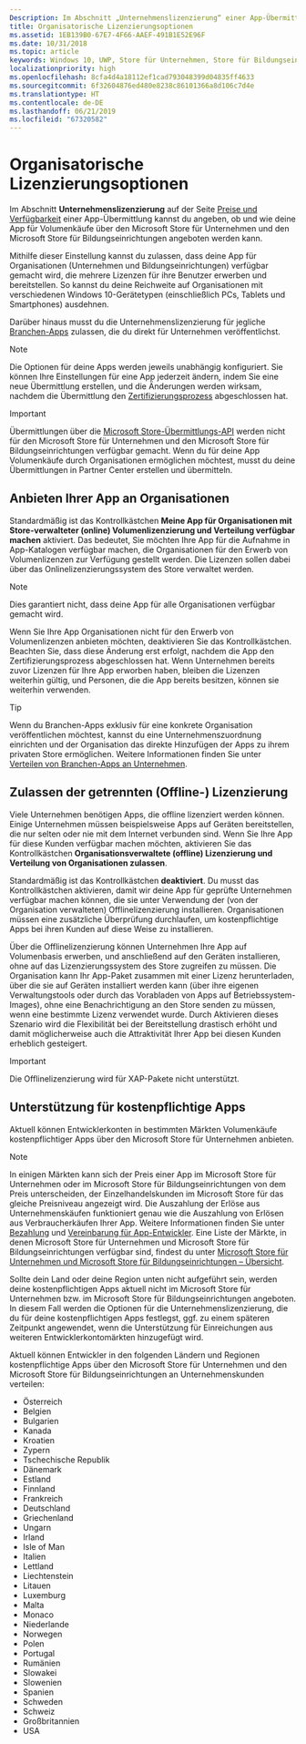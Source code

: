 ```yaml
---
Description: Im Abschnitt „Unternehmenslizenzierung“ einer App-Übermittlung kannst du angeben, ob und wie deine App für Volumenkäufe über den Microsoft Store für Unternehmen und den Microsoft Store für Bildungseinrichtungen angeboten werden kann.
title: Organisatorische Lizenzierungsoptionen
ms.assetid: 1EB139B0-67E7-4F66-AAEF-491B1E52E96F
ms.date: 10/31/2018
ms.topic: article
keywords: Windows 10, UWP, Store für Unternehmen, Store für Bildungseinrichtungen, Unternehmenslizenzierung, Volumenlizenzierung, Unternehmen, Volumenkauf, Großauftrag
localizationpriority: high
ms.openlocfilehash: 8cfa4d4a18112ef1cad793048399d04835ff4633
ms.sourcegitcommit: 6f32604876ed480e8238c86101366a8d106c7d4e
ms.translationtype: HT
ms.contentlocale: de-DE
ms.lasthandoff: 06/21/2019
ms.locfileid: "67320582"
---
```

# <a name="organizational-licensing-options"></a>Organisatorische Lizenzierungsoptionen


Im Abschnitt **Unternehmenslizenzierung** auf der Seite [Preise und Verfügbarkeit](set-app-pricing-and-availability.md#organizational-licensing) einer App-Übermittlung kannst du angeben, ob und wie deine App für Volumenkäufe über den Microsoft Store für Unternehmen und den Microsoft Store für Bildungseinrichtungen angeboten werden kann.

Mithilfe dieser Einstellung kannst du zulassen, dass deine App für Organisationen (Unternehmen und Bildungseinrichtungen) verfügbar gemacht wird, die mehrere Lizenzen für ihre Benutzer erwerben und bereitstellen. So kannst du deine Reichweite auf Organisationen mit verschiedenen Windows 10-Gerätetypen (einschließlich PCs, Tablets und Smartphones) ausdehnen.

Darüber hinaus musst du die Unternehmenslizenzierung für jegliche [Branchen-Apps](distribute-lob-apps-to-enterprises.md) zulassen, die du direkt für Unternehmen veröffentlichst.

> [!NOTE]
> Die Optionen für deine Apps werden jeweils unabhängig konfiguriert. Sie können Ihre Einstellungen für eine App jederzeit ändern, indem Sie eine neue Übermittlung erstellen, und die Änderungen werden wirksam, nachdem die Übermittlung den [Zertifizierungsprozess](the-app-certification-process.md) abgeschlossen hat.

> [!IMPORTANT]
> Übermittlungen über die [Microsoft Store-Übermittlungs-API](../monetize/create-and-manage-submissions-using-windows-store-services.md) werden nicht für den Microsoft Store für Unternehmen und den Microsoft Store für Bildungseinrichtungen verfügbar gemacht. Wenn du für deine App Volumenkäufe durch Organisationen ermöglichen möchtest, musst du deine Übermittlungen in Partner Center erstellen und übermitteln.


## <a name="allowing-your-app-to-be-offered-to-organizations"></a>Anbieten Ihrer App an Organisationen

Standardmäßig ist das Kontrollkästchen **Meine App für Organisationen mit Store-verwalteter (online) Volumenlizenzierung und Verteilung verfügbar machen** aktiviert. Das bedeutet, Sie möchten Ihre App für die Aufnahme in App-Katalogen verfügbar machen, die Organisationen für den Erwerb von Volumenlizenzen zur Verfügung gestellt werden. Die Lizenzen sollen dabei über das Onlinelizenzierungssystem des Store verwaltet werden.

> [!NOTE]
> Dies garantiert nicht, dass deine App für alle Organisationen verfügbar gemacht wird.

Wenn Sie Ihre App Organisationen nicht für den Erwerb von Volumenlizenzen anbieten möchten, deaktivieren Sie das Kontrollkästchen. Beachten Sie, dass diese Änderung erst erfolgt, nachdem die App den Zertifizierungsprozess abgeschlossen hat. Wenn Unternehmen bereits zuvor Lizenzen für Ihre App erworben haben, bleiben die Lizenzen weiterhin gültig, und Personen, die die App bereits besitzen, können sie weiterhin verwenden.

> [!TIP]
> Wenn du Branchen-Apps exklusiv für eine konkrete Organisation veröffentlichen möchtest, kannst du eine Unternehmenszuordnung einrichten und der Organisation das direkte Hinzufügen der Apps zu ihrem privaten Store ermöglichen. Weitere Informationen finden Sie unter [Verteilen von Branchen-Apps an Unternehmen](distribute-lob-apps-to-enterprises.md).


## <a name="allowing-disconnected-offline-licensing"></a>Zulassen der getrennten (Offline-) Lizenzierung

Viele Unternehmen benötigen Apps, die offline lizenziert werden können. Einige Unternehmen müssen beispielsweise Apps auf Geräten bereitstellen, die nur selten oder nie mit dem Internet verbunden sind. Wenn Sie Ihre App für diese Kunden verfügbar machen möchten, aktivieren Sie das Kontrollkästchen **Organisationsverwaltete (offline) Lizenzierung und Verteilung von Organisationen zulassen**.

Standardmäßig ist das Kontrollkästchen **deaktiviert**. Du musst das Kontrollkästchen aktivieren, damit wir deine App für geprüfte Unternehmen verfügbar machen können, die sie unter Verwendung der (von der Organisation verwalteten) Offlinelizenzierung installieren. Organisationen müssen eine zusätzliche Überprüfung durchlaufen, um kostenpflichtige Apps bei ihren Kunden auf diese Weise zu installieren.

Über die Offlinelizenzierung können Unternehmen Ihre App auf Volumenbasis erwerben, und anschließend auf den Geräten installieren, ohne auf das Lizenzierungssystem des Store zugreifen zu müssen. Die Organisation kann Ihr App-Paket zusammen mit einer Lizenz herunterladen, über die sie auf Geräten installiert werden kann (über ihre eigenen Verwaltungstools oder durch das Vorabladen von Apps auf Betriebssystem-Images), ohne eine Benachrichtigung an den Store senden zu müssen, wenn eine bestimmte Lizenz verwendet wurde. Durch Aktivieren dieses Szenario wird die Flexibilität bei der Bereitstellung drastisch erhöht und damit möglicherweise auch die Attraktivität Ihrer App bei diesen Kunden erheblich gesteigert.

> [!IMPORTANT]
> Die Offlinelizenzierung wird für XAP-Pakete nicht unterstützt.

 
## <a name="paid-app-support"></a>Unterstützung für kostenpflichtige Apps

Aktuell können Entwicklerkonten in bestimmten Märkten Volumenkäufe kostenpflichtiger Apps über den Microsoft Store für Unternehmen anbieten. 

> [!NOTE]
> In einigen Märkten kann sich der Preis einer App im Microsoft Store für Unternehmen oder im Microsoft Store für Bildungseinrichtungen von dem Preis unterscheiden, der Einzelhandelskunden im Microsoft Store für das gleiche Preisniveau angezeigt wird. Die Auszahlung der Erlöse aus Unternehmenskäufen funktioniert genau wie die Auszahlung von Erlösen aus Verbraucherkäufen Ihrer App. Weitere Informationen finden Sie unter [Bezahlung](getting-paid-apps.md) und [Vereinbarung für App-Entwickler](https://docs.microsoft.com/legal/windows/agreements/app-developer-agreement). Eine Liste der Märkte, in denen Microsoft Store für Unternehmen und Microsoft Store für Bildungseinrichtungen verfügbar sind, findest du unter [Microsoft Store für Unternehmen und Microsoft Store für Bildungseinrichtungen – Übersicht](https://docs.microsoft.com/windows/manage/windows-store-for-business-overview#supported-markets).

Sollte dein Land oder deine Region unten nicht aufgeführt sein, werden deine kostenpflichtigen Apps aktuell nicht im Microsoft Store für Unternehmen bzw. im Microsoft Store für Bildungseinrichtungen angeboten. In diesem Fall werden die Optionen für die Unternehmenslizenzierung, die du für deine kostenpflichtigen Apps festlegst, ggf. zu einem späteren Zeitpunkt angewendet, wenn die Unterstützung für Einreichungen aus weiteren Entwicklerkontomärkten hinzugefügt wird.

Aktuell können Entwickler in den folgenden Ländern und Regionen kostenpflichtige Apps über den Microsoft Store für Unternehmen und den Microsoft Store für Bildungseinrichtungen an Unternehmenskunden verteilen:

- Österreich
- Belgien
- Bulgarien
- Kanada
- Kroatien
- Zypern
- Tschechische Republik
- Dänemark
- Estland
- Finnland
- Frankreich
- Deutschland
- Griechenland
- Ungarn
- Irland
- Isle of Man
- Italien
- Lettland
- Liechtenstein
- Litauen
- Luxemburg
- Malta
- Monaco
- Niederlande
- Norwegen
- Polen
- Portugal
- Rumänien
- Slowakei
- Slowenien
- Spanien
- Schweden
- Schweiz
- Großbritannien
- USA

